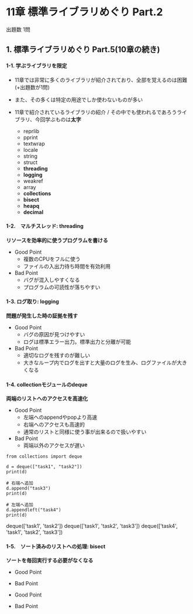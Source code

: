 # 11章 標準ライブラリめぐり Part.2
出題数 1問

## 1. 標準ライブラリめぐり Part.5(10章の続き)
#### 1-1. 学ぶライブラリを限定
- 11章では非常に多くのライブラリが紹介されており、全部を覚えるのは困難(+出題数が1問)
- また、その多くは特定の用途でしか使わないものが多い

- 11章で紹介されているライブラリの紹介 / その中でも使われるであろうライブラリ、今回学ぶものは**太字**
  - reprlib
  - pprint
  - textwrap
  - locale
  - string
  - struct
  - **threading**
  - **logging**
  - weakref
  - array
  - **collections**
  - **bisect**
  - **heapq**
  - **decimal**

#### 1-2.　マルチスレッド: threading
**リソースを効率的に使うプログラムを書ける**

- Good Point
  - 複数のCPUをフルに使う
  - ファイルの入出力待ち時間を有効利用
- Bad Point
  - バグが混入しやすくなる
  - プログラムの可読性が落ちやすい

#### 1-3. ログ取り: logging
**問題が発生した時の証拠を残す**

- Good Point
  - バグの原因が見つけやすい
  - ログは標準エラー出力。標準出力と分離が可能
- Bad Point
  - 適切なログを残すのが難しい
  - 大きなループ内でログを出すと大量のログを生み、ログファイルが大きくなる

#### 1-4. collectionモジュールのdeque
**両端のリストへのアクセスを高速化**

- Good Point
  - 左端へのappendやpopより高速
  - 右端へのアクセスも高速的
  - 通常のリストと同様に使う事が出来るので扱いやすい
- Bad Point
  - 両端以外のアクセスが遅い

```python: deque
from collections import deque

d = deque(["task1", "task2"])
print(d)

# 右端へ追加
d.append("task3")
print(d)

# 左端へ追加
d.appendleft("task4")
print(d)
```
deque(['task1', 'task2'])
deque(['task1', 'task2', 'task3'])
deque(['task4', 'task1', 'task2', 'task3'])

#### 1-5.　ソート済みのリストへの処理: bisect
**ソートを毎回実行する必要がなくなる**

- Good Point
- Bad Point

- Good Point
- Bad Point
